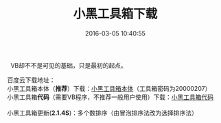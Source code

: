 ﻿---
title: 小黑工具箱下载
url: 93.html
id: 93
categories:
  - 特色
date: 2016-03-05 10:40:55
tags:
  - 里程碑
---

  VB却不不是可见的基础，只是最初的起点。<!--more-->

百度云下载地址：<br /> 小黑工具箱本体（**推荐**）下载：[小黑工具箱本体](http://pan.baidu.com/s/1miRaJk0)（工具箱密码为20000207） <br />小黑工具箱**代码**（需要VB程序，不推荐一般用户使用）下载：[小黑工具箱代码](http://pan.baidu.com/s/1i56ihnf) <br /><br />小黑工具箱更新(**2.1.4S**)：多个数排序（由冒泡排序法改为选择排序法）